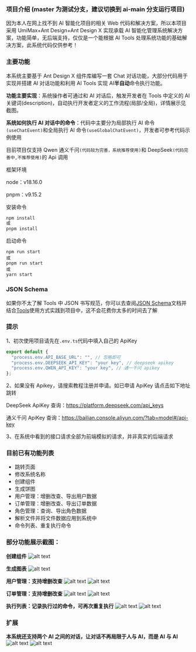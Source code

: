 ### 项目介绍 (master 为测试分支，建议切换到 ai-main 分支运行项目)

因为本人在网上找不到 AI 智能化项目的相关 Web 代码和解决方案，所以本项目采用 UmiMax+Ant Design+Ant Design X 实现承载 AI 智能化管理系统解决方案，功能简单，无后端支持，仅仅是一个能根据 AI Tools 处理系统功能的基础解决方案，此系统代码仅供参考！

### 主要功能

本系统主要基于 Ant Design X 组件库编写一套 Chat 对话功能，大部分代码用于实现并搭建 AI 对话功能和利用 AI Tools 实现 AI**半自动**命令执行功能。

**功能主要实现**：系统操作者可通过和 AI 对话后，触发开发者在 Tools 中定义的 AI 关键词(description)，自动执行开发者定义的工作流程(局部/全局)，详情展示见截图。

**系统如何执行 AI 对话中的命令**：代码中主要分为局部执行 AI 命令`(useChatEvent)`和全局执行 AI 命令`(useGlobalChatEvent)`，开发者可参考代码示例使用

目前项目仅支持 Qwen 通义千问`(代码较为完善，系统推荐使用)`和 DeepSeek`(代码完善中,不推荐使用)`的 Api 调用

框架环境

node：v18.16.0

pnpm：v9.15.2

安装命令

```sh
npm install
或
pnpm install
```

启动命令

```shell
npm run start
或
pnpm run start
或
yarn start
```

### JSON Schema

如果你不太了解 Tools 中 JSON 书写规范，你可以去查阅[JSON Schema](https://json-schema.apifox.cn/)文档并结合[Tools](https://api-docs.deepseek.com/zh-cn/api/create-chat-completion)使用方式实践到项目中，这不会花费你太多的时间去了解

### 提示

1、初次使用项目请先在`.env.ts`代码中填入自己的 ApiKey

```js
export default {
  "process.env.API_BASE_URL": "", // 忽略即可
  "process.env.DEEPSEEK_API_KEY": "your key", // deepseek apikey
  "process.env.QWEN_API_KEY": "your key", // 通一千问 apikey
};
```

2、如果没有 Apikey，请搜索教程注册并申请。如已申请 ApiKey 请点击如下地址跳转

DeepSeek ApiKey 查询：https://platform.deepseek.com/api_keys

通义千问 ApiKey 查询：https://bailian.console.aliyun.com/?tab=model#/api-key

3、在系统中看到的接口请求全部为前端模拟的请求，并非真实的后端请求

### 目前已有功能列表

- 跳转页面
- 修改系统名称
- 创建组件
- 生成饼图
- 用户管理：增删改查、导出用户数据
- 订单管理：增删改查、导出订单数据
- 角色管理：查询、导出角色数据
- 解析文件并将文件数据应用到系统中
- 命令列表、重复执行命令

### 部分功能展示截图：

**创建组件**
![alt text](public/image-cpn.png)

**生成图表**
![alt text](public/image-charts.png)

**用户管理：支持增删改查**
![alt text](public/image-user-1.png)
![alt text](public/image-user-2.png)

**订单管理：支持增删改查**
![alt text](public/image-order-1.png)
![alt text](public/image-order-2.png)

**执行列表：记录执行过的命令，可再次重复执行**
![alt text](public/image-cmd-1.png)
![alt text](public/image-cmd-2.png)

### 扩展

**本系统还支持两个 AI 之间的对话，让对话不再局限于人与 AI，而是 AI 与 AI**
![alt text](public/image-auto-1.png)
![alt text](public/image-auto-2.png)
